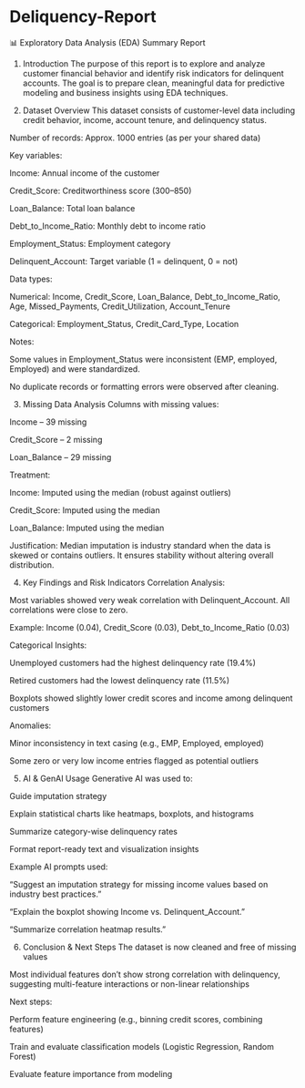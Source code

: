 # Deliquency-Report
📊 Exploratory Data Analysis (EDA) Summary Report
1. Introduction
The purpose of this report is to explore and analyze customer financial behavior and identify risk indicators for delinquent accounts. The goal is to prepare clean, meaningful data for predictive modeling and business insights using EDA techniques.

2. Dataset Overview
This dataset consists of customer-level data including credit behavior, income, account tenure, and delinquency status.

Number of records: Approx. 1000 entries (as per your shared data)

Key variables:

Income: Annual income of the customer

Credit_Score: Creditworthiness score (300–850)

Loan_Balance: Total loan balance

Debt_to_Income_Ratio: Monthly debt to income ratio

Employment_Status: Employment category

Delinquent_Account: Target variable (1 = delinquent, 0 = not)

Data types:

Numerical: Income, Credit_Score, Loan_Balance, Debt_to_Income_Ratio, Age, Missed_Payments, Credit_Utilization, Account_Tenure

Categorical: Employment_Status, Credit_Card_Type, Location

Notes:

Some values in Employment_Status were inconsistent (EMP, employed, Employed) and were standardized.

No duplicate records or formatting errors were observed after cleaning.

3. Missing Data Analysis
Columns with missing values:

Income – 39 missing

Credit_Score – 2 missing

Loan_Balance – 29 missing

Treatment:

Income: Imputed using the median (robust against outliers)

Credit_Score: Imputed using the median

Loan_Balance: Imputed using the median

Justification:
Median imputation is industry standard when the data is skewed or contains outliers. It ensures stability without altering overall distribution.

4. Key Findings and Risk Indicators
Correlation Analysis:

Most variables showed very weak correlation with Delinquent_Account. All correlations were close to zero.

Example: Income (0.04), Credit_Score (0.03), Debt_to_Income_Ratio (0.03)

Categorical Insights:

Unemployed customers had the highest delinquency rate (19.4%)

Retired customers had the lowest delinquency rate (11.5%)

Boxplots showed slightly lower credit scores and income among delinquent customers

Anomalies:

Minor inconsistency in text casing (e.g., EMP, Employed, employed)

Some zero or very low income entries flagged as potential outliers

5. AI & GenAI Usage
Generative AI was used to:

Guide imputation strategy

Explain statistical charts like heatmaps, boxplots, and histograms

Summarize category-wise delinquency rates

Format report-ready text and visualization insights

Example AI prompts used:

“Suggest an imputation strategy for missing income values based on industry best practices.”

“Explain the boxplot showing Income vs. Delinquent_Account.”

“Summarize correlation heatmap results.”

6. Conclusion & Next Steps
The dataset is now cleaned and free of missing values

Most individual features don’t show strong correlation with delinquency, suggesting multi-feature interactions or non-linear relationships

Next steps:

Perform feature engineering (e.g., binning credit scores, combining features)

Train and evaluate classification models (Logistic Regression, Random Forest)

Evaluate feature importance from modeling

